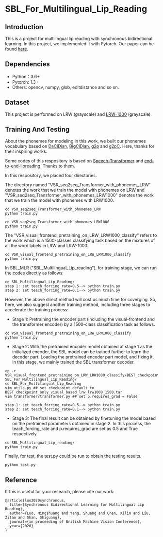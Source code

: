 # SBL_For_Multilingual_Lip_Reading
Introduction
----
This is a project for multilingual lip reading with synchronous bidirectional learning. 
In this project, we implemented it with Pytorch. Our paper can be found [here](https://vipl.ict.ac.cn/uploadfile/upload/2020093011033041.pdf).

Dependencies
----
* Python：3.6+
* Pytorch: 1.3+
* Others: opencv, numpy, glob, editdistance and so on.

Dataset
----
This project is performed on LRW (grayscale) and [LRW-1000](https://vipl.ict.ac.cn/view_database.php?id=14) (grayscale).

Training And Testing
----
About the phonemes for modeling in this work, we built our phonemes vocabulary based on [DaCiDian](https://github.com/aishell-foundation/DaCiDian), 
[BigCiDian](https://github.com/speechio/BigCiDian), [g2p](https://github.com/Kyubyong/g2p) and [
g2pC](https://github.com/Kyubyong/g2pC). Here, thanks for their inspiring works. 

Some codes of this respository is based on [Speech-Transformer](https://github.com/kaituoxu/Speech-Transformer) and [end-to-end-lipreading](https://github.com/mpc001/end-to-end-lipreading). 
Thanks to them.

In this respository, we placed four directories. 

The directory named "VSR_seq2seq_Transformer_with_phonemes_LRW" denotes the work that we train the model with phonemes on LRW and "VSR_seq2seq_Transformer_with_phonemes_LRW1000" 
denotes the work that we train the model with phonemes with LRW1000. 
```
cd VSR_seq2seq_Transformer_with_phonemes_LRW
python train.py
```
```
cd VSR_seq2seq_Transformer_with_phonemes_LRW1000
python train.py
```
The "VSR_visual_frontend_pretraining_on_LRW_LRW1000_classify" refers to the work which is a 1500-classes classifying task based on the mixtures of all the word labels in LRW and LRW-1000. 
```
cd VSR_visual_frontend_pretraining_on_LRW_LRW1000_classify
python train.py
```
In SBL_MLR ("SBL_Multilingual_Lip_reading"), for training stage, we can run the codes directly as follows:
```
cd SBL_Multilingual_Lip_Reading/
step 1: set teach_forcing_rate=0.5--> python train.py
step 2: set teach_forcing_rate=0.1--> python train.py
```
However, the above direct method will cost us much time for coverging. 
So, here, we also suggest another training method, including three stages to accelerate the training process:
* Stage 1: Pretraining the encoder part 
(including the visual-frontend and the transformer encoder) by a 1500-class classification task as follows.
```
cd VSR_visual_frontend_pretraining_on_LRW_LRW1000_classify
python train.py
```
* Stage 2: With the pretrained encoder model obtained at stage 1 as the initialized encoder, the SBL model can be trained further to learn the decoder part. 
Loading the pretrained encoder part model, and fixing it. In this stage, we mainly trained the 
SBL transformer decoder. 
```
cp -r VSR_visual_frontend_pretraining_on_LRW_LRW1000_classify/BEST_checkpoint_only_visual_based_lrw_lrw1000_1500.tar SBL_For_Multilingual_Lip_Reading/
cd SBL_For_Multilingual_Lip_Reading
vim utils.py ## set checkpoint default to BEST_checkpoint_only_visual_based_lrw_lrw1000_1500.tar
vim transformer/transformer.py ## set p.requires_grad = False

step 1: set teach_forcing_rate=0.5--> python train.py
step 2: set teach_forcing_rate=0.1--> python train.py
```
* Stage 3: The final result can be obtained by finetuning the model based on the pretrained parameters obtained in stage 2. In this process, the teach_forcing_rate and p.requires_grad are set as 0.5 and True respectively.
```
cd SBL_Multilingual_Lip_reading/
python train.py
```
Finally, for test, the test.py could be run to obtain the testing results.
```
python test.py
```

Reference
----
If this is useful for your research, please cite our work:
```
@article{luo2020synchronous,
  title={Synchronous Bidirectional Learning for Multilingual Lip Reading},
  author={Luo, Mingshuang and Yang, Shuang and Chen, Xilin and Liu, Zitao and Shan, Shiguang},
  journal={in proceeding of British Machine Vision Conference},
  year={2020}
}
```
